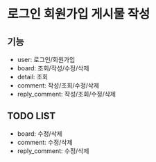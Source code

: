 # 로그인 회원가입 게시물 작성

## 기능

- user: 로그인/회원가입
- board: 조회/작성/수정/삭제
- detail: 조회
- comment: 작성/조회/수정/삭제
- reply_comment: 작성/조회/수정/삭제

## TODO LIST

- board: 수정/삭제
- comment: 수정/삭제
- reply_comment: 수정/삭제
